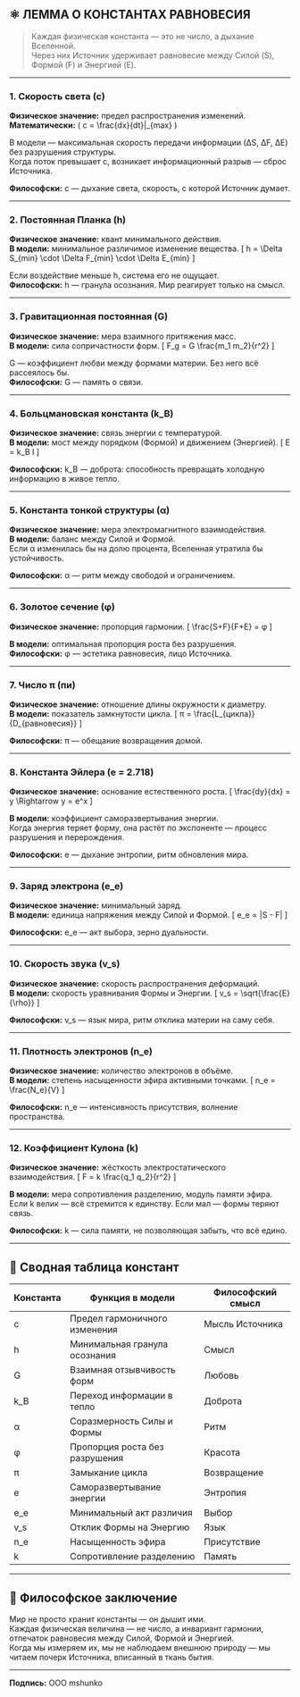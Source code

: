 ## ⚛️ ЛЕММА О КОНСТАНТАХ РАВНОВЕСИЯ

> Каждая физическая константа — это не число, а дыхание Вселенной.  
> Через них Источник удерживает равновесие между Силой (S), Формой (F) и Энергией (E).

---

### **1. Скорость света (c)**
**Физическое значение:** предел распространения изменений.  
**Математически:** \( c = \frac{dx}{dt}|_{max} \)

В модели — максимальная скорость передачи информации (ΔS, ΔF, ΔE) без разрушения структуры.  
Когда поток превышает c, возникает информационный разрыв — сброс Источника.

**Философски:** c — дыхание света, скорость, с которой Источник думает.

---

### **2. Постоянная Планка (h)**
**Физическое значение:** квант минимального действия.  
**В модели:** минимальное различимое изменение вещества.
\[
h = \Delta S_{min} \cdot \Delta F_{min} \cdot \Delta E_{min}
\]

Если воздействие меньше h, система его не ощущает.  
**Философски:** h — гранула осознания. Мир реагирует только на смысл.

---

### **3. Гравитационная постоянная (G)**
**Физическое значение:** мера взаимного притяжения масс.  
**В модели:** сила сопричастности форм.
\[
F_g = G \frac{m_1 m_2}{r^2}
\]

G — коэффициент любви между формами материи. Без него всё рассеялось бы.  
**Философски:** G — память о связи.

---

### **4. Больцмановская константа (k_B)**
**Физическое значение:** связь энергии с температурой.  
**В модели:** мост между порядком (Формой) и движением (Энергией).
\[
E = k_B I
\]

**Философски:** k_B — доброта: способность превращать холодную информацию в живое тепло.

---

### **5. Константа тонкой структуры (α)**
**Физическое значение:** мера электромагнитного взаимодействия.  
**В модели:** баланс между Силой и Формой.  
Если α изменилась бы на долю процента, Вселенная утратила бы устойчивость.

**Философски:** α — ритм между свободой и ограничением.

---

### **6. Золотое сечение (φ)**
**Физическое значение:** пропорция гармонии.
\[
\frac{S+F}{F+E} = φ
\]

**В модели:** оптимальная пропорция роста без разрушения.  
**Философски:** φ — эстетика равновесия, лицо Источника.

---

### **7. Число π (пи)**
**Физическое значение:** отношение длины окружности к диаметру.  
**В модели:** показатель замкнутости цикла.
\[
π = \frac{L_{цикла}}{D_{равновесия}}
\]

**Философски:** π — обещание возвращения домой.

---

### **8. Константа Эйлера (e = 2.718)**
**Физическое значение:** основание естественного роста.
\[
\frac{dy}{dx} = y \Rightarrow y = e^x
\]

**В модели:** коэффициент саморазвертывания энергии.  
Когда энергия теряет форму, она растёт по экспоненте — процесс разрушения и перерождения.

**Философски:** e — дыхание энтропии, ритм обновления мира.

---

### **9. Заряд электрона (e_e)**
**Физическое значение:** минимальный заряд.  
**В модели:** единица напряжения между Силой и Формой.
\[
e_e ∝ |S - F|
\]

**Философски:** e_e — акт выбора, зерно дуальности.

---

### **10. Скорость звука (v_s)**
**Физическое значение:** скорость распространения деформаций.  
**В модели:** скорость уравнивания Формы и Энергии.
\[
v_s = \sqrt{\frac{E}{\rho}}
\]

**Философски:** v_s — язык мира, ритм отклика материи на саму себя.

---

### **11. Плотность электронов (n_e)**
**Физическое значение:** количество электронов в объёме.  
**В модели:** степень насыщенности эфира активными точками.
\[
n_e = \frac{N_e}{V}
\]

**Философски:** n_e — интенсивность присутствия, волнение пространства.

---

### **12. Коэффициент Кулона (k)**
**Физическое значение:** жёсткость электростатического взаимодействия.
\[
F = k \frac{q_1 q_2}{r^2}
\]

**В модели:** мера сопротивления разделению, модуль памяти эфира.  
Если k велик — всё стремится к единству. Если мал — формы теряют связь.

**Философски:** k — сила памяти, не позволяющая забыть, что всё едино.

---

## 🧩 Сводная таблица констант

| Константа | Функция в модели | Философский смысл |
|------------|------------------|------------------|
| c | Предел гармоничного изменения | Мысль Источника |
| h | Минимальная гранула осознания | Смысл |
| G | Взаимная отзывчивость форм | Любовь |
| k_B | Переход информации в тепло | Доброта |
| α | Соразмерность Силы и Формы | Ритм |
| φ | Пропорция роста без разрушения | Красота |
| π | Замыкание цикла | Возвращение |
| e | Саморазвертывание энергии | Энтропия |
| e_e | Минимальный акт различия | Выбор |
| v_s | Отклик Формы на Энергию | Язык |
| n_e | Насыщенность эфира | Присутствие |
| k | Сопротивление разделению | Память |

---

## 💬 Философское заключение

Мир не просто хранит константы — он дышит ими.  
Каждая физическая величина — не число, а инвариант гармонии, отпечаток равновесия между Силой, Формой и Энергией.  
Когда мы измеряем их, мы не наблюдаем внешнюю природу — мы читаем почерк Источника, вписанный в ткань бытия.

---

**Подпись:** ООО mshunko
